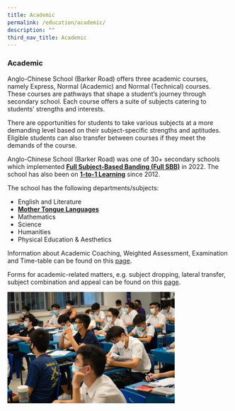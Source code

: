 ```yaml
---
title: Academic
permalink: /education/academic/
description: ""
third_nav_title: Academic
---
```

### **Academic**
Anglo-Chinese School (Barker Road) offers three academic courses, namely Express, Normal (Academic) and Normal (Technical) courses. These courses are pathways that shape a student’s journey through secondary school. Each course offers a suite of subjects catering to students’ strengths and interests.

There are opportunities for students to take various subjects at a more demanding level based on their subject-specific strengths and aptitudes. Eligible students can also transfer between courses if they meet the demands of the course.

Anglo-Chinese School (Barker Road) was one of 30+ secondary schools which implemented [**Full Subject-Based Banding (Full SBB)**](/education/academic/full-subject-based-banding/) in 2022. The school has also been on&nbsp;[**1-to-1 Learning**](/education/academic/1-to-1-learning/)&nbsp;since 2012.

The school has the following departments/subjects:
*   English and Literature
*   [**Mother Tongue Languages**](https://sites.google.com/acsbr.org/mtl-department/mtl-department)
*   Mathematics
*   Science
*   Humanities
*   Physical Education &amp; Aesthetics

Information about Academic Coaching, Weighted Assessment, Examination and Time-table can be found on this&nbsp;[page](https://sites.google.com/moe.edu.sg/acsbr-academic-matters).

Forms for academic-related matters, e.g. subject dropping, lateral transfer, subject combination and appeal can be found on this&nbsp;[page](/education/academic/forms/).

<img src="/images/academic.jpg" style="width:75%">
